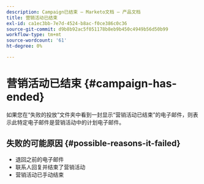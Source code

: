 ```yaml
---
description: Campaign已结束 — Marketo文档 — 产品文档
title: 营销活动已结束
exl-id: ca1ec3bb-7e7d-4524-b8ac-f0ce386c0c36
source-git-commit: d9b8b92ac5f051178b8eb9b450c4949b56d50b99
workflow-type: tm+mt
source-wordcount: '61'
ht-degree: 0%

---
```


# 营销活动已结束 {#campaign-has-ended}

如果您在“失败的投放”文件夹中看到一封显示“营销活动已结束”的电子邮件，则表示此特定电子邮件是营销活动中的计划电子邮件。

## 失败的可能原因 {#possible-reasons-it-failed}

* 退回之前的电子邮件
* 联系人回复并结束了营销活动
* 营销活动已手动结束
